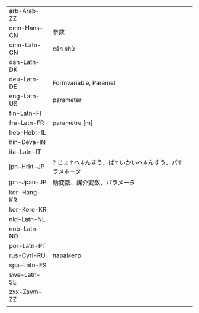 | | | |
|-|-|-|
| arb-Arab-ZZ |  |  |
| cmn-Hans-CN | 参数 |  |
| cmn-Latn-CN | cān shù |  |
| dan-Latn-DK |  |  |
| deu-Latn-DE | Formvariable, Paramet |  |
| eng-Latn-US | parameter |  |
| fin-Latn-FI |  |  |
| fra-Latn-FR | paramètre [m] |  |
| heb-Hebr-IL |  |  |
| hin-Deva-IN |  |  |
| ita-Latn-IT |  |  |
| jpn-Hrkt-JP | ? じょ↑へ↓んすう、ば↑いかいへ↓んすう、パ↑ラメ↓ータ |  |
| jpn-Jpan-JP | 助変数、媒介変数、パラメータ |  |
| kor-Hang-KR |  |  |
| kor-Kore-KR |  |  |
| nld-Latn-NL |  |  |
| nob-Latn-NO |  |  |
| por-Latn-PT |  |  |
| rus-Cyrl-RU | пара́метр |  |
| spa-Latn-ES |  |  |
| swe-Latn-SE |  |  |
| zxx-Zsym-ZZ |  |  |
|  |  |  |
